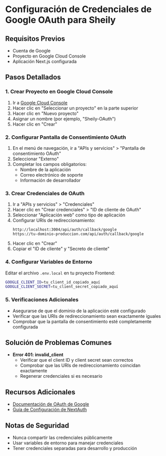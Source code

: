 # Configuración de Credenciales de Google OAuth para Sheily

## Requisitos Previos
- Cuenta de Google
- Proyecto en Google Cloud Console
- Aplicación Next.js configurada

## Pasos Detallados

### 1. Crear Proyecto en Google Cloud Console
1. Ir a [Google Cloud Console](https://console.cloud.google.com/)
2. Hacer clic en "Seleccionar un proyecto" en la parte superior
3. Hacer clic en "Nuevo proyecto"
4. Asignar un nombre (por ejemplo, "Sheily-OAuth")
5. Hacer clic en "Crear"

### 2. Configurar Pantalla de Consentimiento OAuth
1. En el menú de navegación, ir a "APIs y servicios" > "Pantalla de consentimiento OAuth"
2. Seleccionar "Externo"
3. Completar los campos obligatorios:
   - Nombre de la aplicación
   - Correo electrónico de soporte
   - Información de desarrollador

### 3. Crear Credenciales de OAuth
1. Ir a "APIs y servicios" > "Credenciales"
2. Hacer clic en "Crear credenciales" > "ID de cliente de OAuth"
3. Seleccionar "Aplicación web" como tipo de aplicación
4. Configurar URIs de redireccionamiento:
   ```
   http://localhost:3004/api/auth/callback/google
   https://tu-dominio-produccion.com/api/auth/callback/google
   ```
5. Hacer clic en "Crear"
6. Copiar el "ID de cliente" y "Secreto de cliente"

### 4. Configurar Variables de Entorno
Editar el archivo `.env.local` en tu proyecto Frontend:
```bash
GOOGLE_CLIENT_ID=tu_client_id_copiado_aquí
GOOGLE_CLIENT_SECRET=tu_client_secret_copiado_aquí
```

### 5. Verificaciones Adicionales
- Asegurarse de que el dominio de la aplicación esté configurado
- Verificar que las URIs de redireccionamiento sean exactamente iguales
- Comprobar que la pantalla de consentimiento esté completamente configurada

## Solución de Problemas Comunes
- **Error 401: invalid_client**
  - Verificar que el client ID y client secret sean correctos
  - Comprobar que las URIs de redireccionamiento coincidan exactamente
  - Regenerar credenciales si es necesario

## Recursos Adicionales
- [Documentación de OAuth de Google](https://developers.google.com/identity/protocols/oauth2)
- [Guía de Configuración de NextAuth](https://next-auth.js.org/providers/google)

## Notas de Seguridad
- Nunca compartir las credenciales públicamente
- Usar variables de entorno para manejar credenciales
- Tener credenciales separadas para desarrollo y producción
